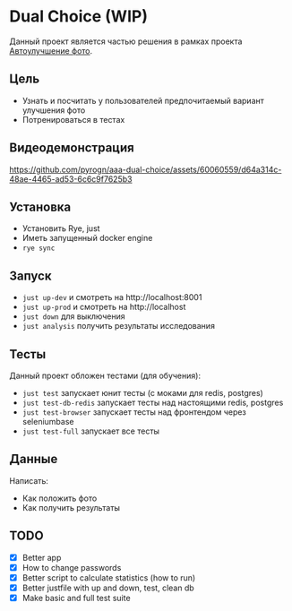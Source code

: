 # Dual Choice (WIP)

Данный проект является частью решения в рамках проекта [Автоулучшение фото](https://github.com/pyrogn/aaa-image-enhancement).

## Цель

- Узнать и посчитать у пользователей предпочитаемый вариант улучшения фото
- Потренироваться в тестах

## Видеодемонстрация

https://github.com/pyrogn/aaa-dual-choice/assets/60060559/d64a314c-48ae-4465-ad53-6c6c9f7625b3

## Установка

- Установить Rye, just
- Иметь запущенный docker engine
- `rye sync`

## Запуск

- `just up-dev` и смотреть на http://localhost:8001
- `just up-prod` и смотреть на http://localhost
- `just down` для выключения
- `just analysis` получить результаты исследования

## Тесты

Данный проект обложен тестами (для обучения):
- `just test` запускает юнит тесты (с моками для redis, postgres)
- `just test-db-redis` запускает тесты над настоящими redis, postgres
- `just test-browser` запускает тесты над фронтендом через seleniumbase
- `just test-full` запускает все тесты

## Данные

Написать:
- Как положить фото
- Как получить результаты

## TODO

- [x] Better app
- [x] How to change passwords
- [x] Better script to calculate statistics (how to run)
- [x] Better justfile with up and down, test, clean db
- [x] Make basic and full test suite

